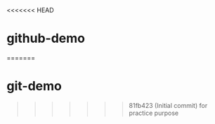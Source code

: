 <<<<<<< HEAD
# github-demo
=======
# git-demo
>>>>>>> 81fb423 (Initial commit)
for practice purpose

